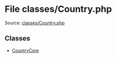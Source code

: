 File classes/Country.php
=========

Source: [classes/Country.php](https://github.com/PrestaShop/PrestaShop/blob/1.5.6.0/classes/Country.php)


Classes
-------

* [CountryCore](class.CountryCore.md)

